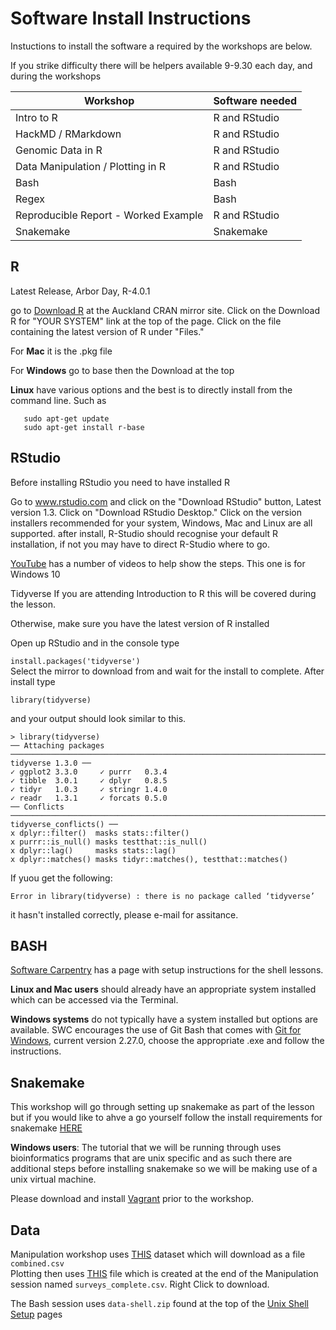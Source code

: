 # Software Install Instructions
Instuctions to install the software a required by the workshops are below.

If you strike difficulty there will be helpers available 9-9.30 each day, and during the workshops


Workshop | Software needed
|---|---|
Intro to R | R and RStudio
HackMD / RMarkdown |  R and RStudio
Genomic Data in R |  R and RStudio
 Data Manipulation / Plotting in R |  R and RStudio
 Bash | Bash
 Regex | Bash
 Reproducible Report - Worked Example |  R and RStudio
Snakemake | Snakemake


## R  
Latest Release, Arbor Day, R-4.0.1

go to [Download R](https://cran.stat.auckland.ac.nz/) at the Auckland CRAN mirror site.
Click on the Download R for "YOUR SYSTEM" link at the top of the page.
Click on the file containing the latest version of R under "Files."

For **Mac** it is the .pkg file

For **Windows** go to base then the Download at the top

**Linux** have various options and the best is to directly install from the command line. Such as

```
   sudo apt-get update
   sudo apt-get install r-base
```

## RStudio  
Before installing RStudio you need to have installed R 

Go to www.rstudio.com and click on the "Download RStudio" button, Latest version 1.3.
Click on "Download RStudio Desktop."
Click on the version installers recommended for your system, Windows, Mac and Linux are all supported.
after install, R-Studio should recognise your default R installation, if not you may have to direct R-Studio where to go.

[YouTube](https://www.youtube.com/watch?v=9-RrkJQQYqY) has a number of videos to help show the steps. This one is for Windows 10

Tidyverse
If you are attending Introduction to R this will be covered during the lesson.

Otherwise, make sure you have the latest version of R installed

Open up RStudio and in the console type

```install.packages('tidyverse')```  
Select the mirror to download from and wait for the install to complete. After install type 

```library(tidyverse)```

 and your output should look similar to this.    

```
> library(tidyverse)
── Attaching packages ────────────────────────────────────────────────────────────────────────────────────────────────────────── tidyverse 1.3.0 ──
✓ ggplot2 3.3.0     ✓ purrr   0.3.4
✓ tibble  3.0.1     ✓ dplyr   0.8.5
✓ tidyr   1.0.3     ✓ stringr 1.4.0
✓ readr   1.3.1     ✓ forcats 0.5.0
── Conflicts ───────────────────────────────────────────────────────────────────────────────────────────────────────────── tidyverse_conflicts() ──
x dplyr::filter()  masks stats::filter()
x purrr::is_null() masks testthat::is_null()
x dplyr::lag()     masks stats::lag()
x dplyr::matches() masks tidyr::matches(), testthat::matches()
```
If yuou get the following:
```
Error in library(tidyverse) : there is no package called ‘tidyverse’
```
it hasn't installed correctly, please e-mail for assitance.

## BASH  
[Software Carpentry](http://swcarpentry.github.io/shell-novice/setup.html) has a page with setup instructions for the shell lessons.

**Linux and Mac users** should already have an appropriate system installed which can be accessed via the Terminal.

**Windows systems** do not typically have a system installed but options are available. SWC encourages the use of Git Bash that comes with [Git for Windows](https://gitforwindows.org/), current version 2.27.0, choose the appropriate .exe and follow the instructions.


## Snakemake

This workshop will go through setting up snakemake as part of the lesson but if you would like to ahve a go yourself follow the install requirements for snakemake [HERE](https://snakemake.readthedocs.io/en/stable/getting_started/installation.html)

**Windows users**:
The tutorial that we will be running through uses bioinformatics programs that are unix specific and as such there are additional steps before installing snakemake so we will be making use of a unix virtual machine.

Please download and install [Vagrant](https://www.vagrantup.com/downloads.html) prior to the workshop.








## Data

Manipulation workshop uses [THIS](https://ndownloader.figshare.com/files/2292169) dataset which will download as a file ```combined.csv```  
Plotting then uses [THIS](https://github.com/OtagoCarpentries/minibaz2020/surveys_complete.csv) file which is created at the end of the Manipulation session named ```surveys_complete.csv```. Right Click to download.

The Bash session uses ```data-shell.zip``` found at the top of the [Unix Shell Setup](http://swcarpentry.github.io/shell-novice/setup.html) pages
